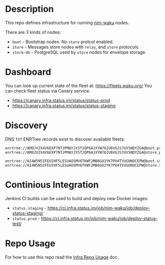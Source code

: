 # Description

This repo defines infrastructure for running [nim-waku](github.com/status-im/nim-waku) nodes.

There are 3 kinds of nodes:

* `boot` - Bootstrap nodes. No `store` protcol enabled.
* `store` - Messages store nodes with `relay`, and `store` protocols.
* `store-db` - PostgreSQL used by `store` nodes for envelope storage.

# Dashboard

You can look up current state of the fleet at: https://fleets.waku.org/
You can check fleet status via Canary service:

- https://canary.infra.status.im/status/status-prod
- https://canary.infra.status.im/status/status-staging

# Discovery

DNS `TXT` ENRTree records exist to discover available fleets:
```
enrtree://AMOJVZX4V6EXP7NTJPMAYJYST2QP6AJXYW76IU6VGJS7UVSNDYZG4@boot.prod.status.nodes.status.im
enrtree://AMOJVZX4V6EXP7NTJPMAYJYST2QP6AJXYW76IU6VGJS7UVSNDYZG4@store.prod.status.nodes.status.im
```
```
enrtree://AI4W5N5IFEUIHF5LESUAOSMV6TKWF2MB6GU2YK7PU4TYUGUNOCEPW@boot.staging.status.nodes.status.im
enrtree://AI4W5N5IFEUIHF5LESUAOSMV6TKWF2MB6GU2YK7PU4TYUGUNOCEPW@store.staging.status.nodes.status.im
```

# Continious Integration

Jenkins CI builds can be used to build and deploy new Docker images:

* `status.staging` - https://ci.infra.status.im/job/nim-waku/job/deploy-status-staging/
* `status.prod` - https://ci.infra.status.im/job/nim-waku/job/deploy-status-test/

# Repo Usage

For how to use this repo read the [Infra Repo Usage](https://github.com/status-im/infra-docs/blob/master/docs/general/infra_repo_usage.md) doc.
